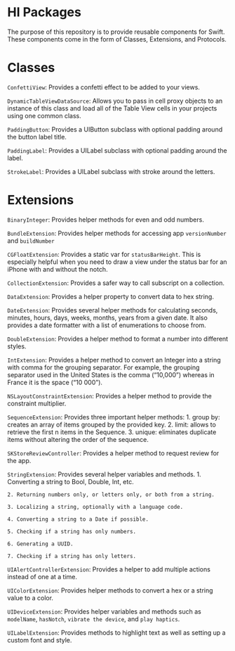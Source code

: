 # HI Packages

The purpose of this repository is to provide reusable components for Swift. These components come in the form of Classes, Extensions, and Protocols.

# Classes  
`ConfettiView`: Provides a confetti effect to be added to your views.

`DynamicTableViewDataSource`: Allows you to pass in cell proxy objects to an instance of this class and load all of the Table View cells in your projects using one common class.

`PaddingButton`: Provides a UIButton subclass with optional padding around the button label title.

`PaddingLabel`: Provides a UILabel subclass with optional padding around the label.

`StrokeLabel`: Provides a UILabel subclass with stroke around the letters. 


# Extensions
`BinaryInteger`: Provides helper methods for even and odd numbers.

`BundleExtension`: Provides helper methods for accessing app `versionNumber` and `buildNumber`

`CGFloatExtension`: Provides a static var for `statusBarHeight`. This is especially helpful when you need to draw a view under the status bar for an iPhone with and without the notch.

`CollectionExtension`: Provides a safer way to call subscript on a collection.

`DataExtension`: Provides a helper property to convert data to hex string.

`DateExtension`: Provides several helper methods for calculating seconds, minutes, hours, days, weeks, months, years from a given date. It also provides a date formatter with a list of enumerations to choose from. 

`DoubleExtension`: Provides a helper method to format a number into different styles. 

`IntExtension`: Provides a helper method to convert an Integer into a string with comma for the grouping separator. For example, the grouping separator used in the United States is the comma (“10,000”) whereas in France it is the space (“10 000”).

`NSLayoutConstraintExtension`: Provides a helper method to provide the constraint multiplier.

`SequenceExtension`: Provides three important helper methods:
    1. group by: creates an array of items grouped by the provided key.
    2. limit: allows to retrieve the first n items in the Sequence.
    3. unique: eliminates duplicate items without altering the order of the sequence.

`SKStoreReviewController`: Provides a helper method to request review for the app.

`StringExtension`: Provides several helper variables and methods. 
    1. Converting a string to Bool, Double, Int, etc.
    
    2. Returning numbers only, or letters only, or both from a string.
    
    3. Localizing a string, optionally with a language code.
    
    4. Converting a string to a Date if possible.
    
    5. Checking if a string has only numbers.
    
    6. Generating a UUID.
    
    7. Checking if a string has only letters.

`UIAlertControllerExtension`: Provides a helper to add multiple actions instead of one at a time.

`UIColorExtension`: Provides helper methods to convert a hex or a string value to a color.

`UIDeviceExtension`: Provides helper variables and methods such as `modelName`, `hasNotch`, `vibrate the device`, and `play haptics`.

`UILabelExtension`: Provides methods to highlight text as well as setting up a custom font and style.

